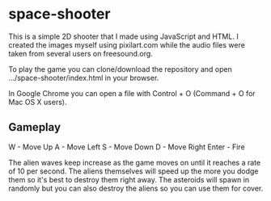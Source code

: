 # space-shooter

This is a simple 2D shooter that I made using JavaScript and HTML. I created the
images myself using pixilart.com while the audio files were taken from several
users on freesound.org.

To play the game you can clone/download the repository and open
.../space-shooter/index.html in your browser.

In Google Chrome you can open a file with Control + O (Command + O for Mac OS X
users).

## Gameplay

W - Move Up
A - Move Left
S - Move Down
D - Move Right
Enter - Fire

The alien waves keep increase as the game moves on until it reaches a rate of 10
per second. The aliens themselves will speed up the more you dodge them so it's
best to destroy them right away. The asteroids will spawn in randomly but you
can also destroy the aliens so you can use them for cover. 
